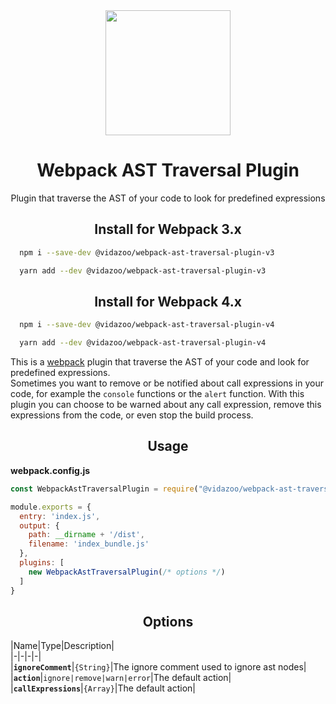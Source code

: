 <div align="center">
  <a href="https://github.com/webpack/webpack">
    <img width="200" height="200"
      src="https://webpack.js.org/assets/icon-square-big.svg">
  </a>
  <h1>Webpack AST Traversal Plugin</h1>
  <p>Plugin that traverse the AST of your code to look for predefined expressions</p>
</div>
<h2 align="center">Install for Webpack 3.x</h2>

```bash
  npm i --save-dev @vidazoo/webpack-ast-traversal-plugin-v3
```

```bash
  yarn add --dev @vidazoo/webpack-ast-traversal-plugin-v3
```

<h2 align="center">Install for Webpack 4.x</h2>

```bash
  npm i --save-dev @vidazoo/webpack-ast-traversal-plugin-v4
```

```bash
  yarn add --dev @vidazoo/webpack-ast-traversal-plugin-v4
```

This is a [webpack](http://webpack.js.org/) plugin that traverse the AST of your code and look for predefined expressions.  
Sometimes you want to remove or be notified about call expressions in your code, for example the `console` functions or the `alert` function.
With this plugin you can choose to be warned about any call expression, remove this expressions from the code, or even stop the build process.

<h2 align="center">Usage</h2>

**webpack.config.js**
```javascript
const WebpackAstTraversalPlugin = require("@vidazoo/webpack-ast-traversal-plugin-v4");

module.exports = {
  entry: 'index.js',
  output: {
    path: __dirname + '/dist',
    filename: 'index_bundle.js'
  },
  plugins: [
    new WebpackAstTraversalPlugin(/* options */)
  ]
}
```

<h2 align="center">Options</h2>


|Name|Type|Description|  
|-|-|-|-|  
|**`ignoreComment`**|`{String}`|The ignore comment used to ignore ast nodes|  
|**`action`**|`ignore|remove|warn|error`|The default action|  
|**`callExpressions`**|`{Array}`|The default action|  
